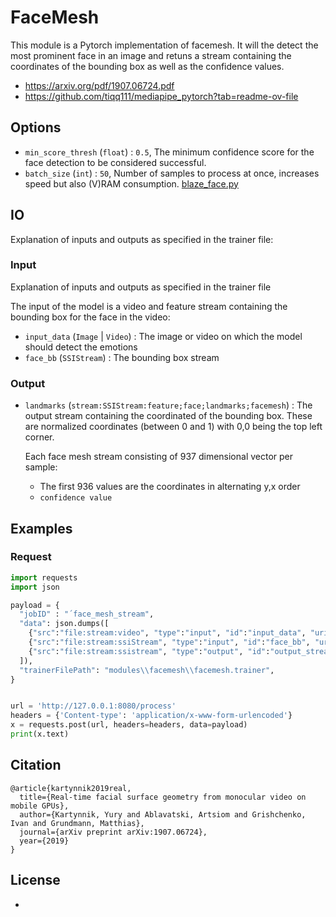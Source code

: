 # FaceMesh
This module is a Pytorch implementation of facemesh.
It will the detect the most prominent face in an image and retuns a stream containing the coordinates of the bounding
box as well as the confidence values.

* https://arxiv.org/pdf/1907.06724.pdf
* https://github.com/tiqq111/mediapipe_pytorch?tab=readme-ov-file

## Options
- `min_score_thresh` (`float`) : `0.5`, The minimum confidence score for the face detection to be considered successful.
- `batch_size` (`int`) : `50`,  Number of samples to process at once, increases speed but also (V)RAM consumption.
[blaze_face.py](..%2Fblazeface%2Fblaze_face.py)
## IO
Explanation of inputs and outputs as specified in the trainer file:

### Input
Explanation of inputs and outputs as specified in the trainer file

The input of the model is a video and feature stream containing the bounding box for the face in the video:
- `input_data` (`Image` | `Video`) : The image or video on which the model should detect the emotions
- `face_bb` (`SSIStream`) : The bounding box stream 

### Output
- `landmarks` (`stream:SSIStream:feature;face;landmarks;facemesh`) : The output stream containing the coordinated of the bounding box. These are normalized coordinates (between 0 and 1) with 0,0 being the top left corner.

  Each face mesh stream consisting of 937 dimensional vector per sample:
  - The first 936 values are the coordinates in alternating y,x order
  - `confidence value`

## Examples

### Request

```python
import requests
import json

payload = {
  "jobID" : "´face_mesh_stream",
  "data": json.dumps([
    {"src":"file:stream:video", "type":"input", "id":"input_data", "uri":"path/to/my/file.mp4"},
    {"src":"file:stream:ssiStream", "type":"input", "id":"face_bb", "uri":"path/to/my/bounding_boxes.stream"},
    {"src":"file:stream:ssistream", "type":"output", "id":"output_stream",  "uri":"path/to/my/stream.stream"}
  ]),
  "trainerFilePath": "modules\\facemesh\\facemesh.trainer",
}


url = 'http://127.0.0.1:8080/process'
headers = {'Content-type': 'application/x-www-form-urlencoded'}
x = requests.post(url, headers=headers, data=payload)
print(x.text)

```

## Citation
```
@article{kartynnik2019real,
  title={Real-time facial surface geometry from monocular video on mobile GPUs},
  author={Kartynnik, Yury and Ablavatski, Artsiom and Grishchenko, Ivan and Grundmann, Matthias},
  journal={arXiv preprint arXiv:1907.06724},
  year={2019}
}
```

## License
-